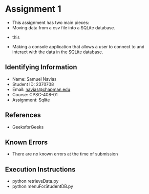 # Assignment 1

* This assignment has two main pieces:
* Moving data from a csv file into a SQLite database.
- this
* Making a console application that allows a user to connect to and interact with the data in the SQLite database. 

## Identifying Information

* Name: Samuel Navias
* Student ID: 2370708
* Email: navias@chapman.edu
* Course: CPSC-408-01
* Assignment: Sqlite

## References

* GeeksforGeeks

## Known Errors

* There are no known errors at the time of submission 

## Execution Instructions
* python retrieveData.py
* python menuForStudentDB.py
